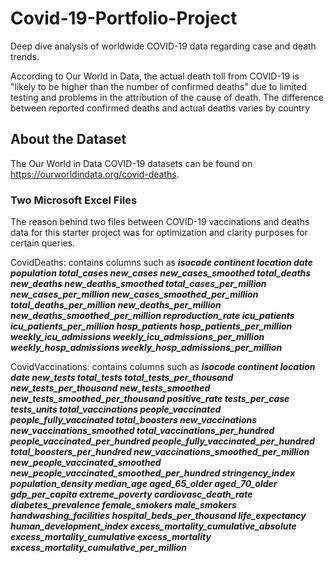 # Covid-19-Portfolio-Project
Deep dive analysis of worldwide COVID-19 data regarding case and death trends.

According to Our World in Data, the actual death toll from COVID-19 is "likely to be higher than the number of confirmed deaths" due to limited testing and problems in the attribution of the cause of death. The difference between reported confirmed deaths and actual deaths varies by country
## About the Dataset
The Our World in Data COVID-19 datasets can be found on https://ourworldindata.org/covid-deaths.

### Two Microsoft Excel Files

The reason behind two files between COVID-19 vaccinations and deaths data for this starter project was for optimization and clarity purposes for certain queries.

CovidDeaths: contains columns such as ***isocode continent	location	date	population	total_cases	new_cases	new_cases_smoothed	total_deaths	new_deaths	new_deaths_smoothed	total_cases_per_million	new_cases_per_million	new_cases_smoothed_per_million	total_deaths_per_million	new_deaths_per_million	new_deaths_smoothed_per_million	reproduction_rate	icu_patients	icu_patients_per_million	hosp_patients	hosp_patients_per_million	weekly_icu_admissions	weekly_icu_admissions_per_million	weekly_hosp_admissions	weekly_hosp_admissions_per_million***

CovidVaccinations: contains columns such as ***isocode continent	location	date	new_tests	total_tests	total_tests_per_thousand	new_tests_per_thousand	new_tests_smoothed	new_tests_smoothed_per_thousand	positive_rate	tests_per_case	tests_units	total_vaccinations	people_vaccinated	people_fully_vaccinated	total_boosters	new_vaccinations	new_vaccinations_smoothed	total_vaccinations_per_hundred	people_vaccinated_per_hundred	people_fully_vaccinated_per_hundred	total_boosters_per_hundred	new_vaccinations_smoothed_per_million	new_people_vaccinated_smoothed	new_people_vaccinated_smoothed_per_hundred	stringency_index	population_density	median_age	aged_65_older	aged_70_older	gdp_per_capita	extreme_poverty	cardiovasc_death_rate	diabetes_prevalence	female_smokers	male_smokers	handwashing_facilities	hospital_beds_per_thousand	life_expectancy	human_development_index	excess_mortality_cumulative_absolute	excess_mortality_cumulative	excess_mortality	excess_mortality_cumulative_per_million***

